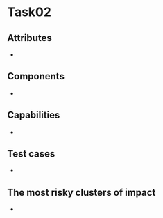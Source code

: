 # Task02

## Attributes
- 

## Components
- 

## Capabilities
- 

## Test cases
- 

## The most risky clusters of impact
- 

